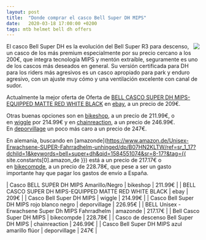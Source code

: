 ```yaml
---
layout: post
title:  "Donde comprar el casco Bell Super DH MIPS"
date:   2020-03-18 17:00:00 +0200
tags: mtb helmet bell dh offers
---
```


<a href='https://www.awin1.com/cread.php?awinmid=1857&awinaffid=364849&clickref=&p=https%3a%2f%2fwww.wiggle.es%2fcasco-bell-super-dh-mips%2f'><img style="float: right;" src="https://i.imgur.com/KwXLbGm.jpg"></a>

El casco Bell Super DH es la evolución del Bell Super R3 para descenso, un casco de los más premium especialmente por su precio cercano a los 200€, que integra tecnología MIPS y mentón extraíble, seguramente es uno de los cascos más deseados en general. Su versión certificada para DH para los riders más agresivos es un casco apropiado para park y enduro agresivo, con un ajuste muy cómo y una ventilación excelente con canal de sudor.

Actualmente la mejor oferta de Oferta de [BELL CASCO SUPER DH MIPS-EQUIPPED MATTE RED WHITE BLACK](https://rover.ebay.com/rover/1/1185-53479-19255-0/1?ff3=2&toolid=10041&campid=5337482544&customid=&lgeo=1&vectorid=229501&item=183026546963) en [ebay](https://rover.ebay.com/rover/1/1185-53479-19255-0/1?ff3=2&toolid=10041&campid=5337482544&customid=&lgeo=1&vectorid=229501&item=183026546963), a un precio de 209€.

Otras buenas opciones son en [bikeshop](https://www.bikeshop.es/casco-bell-super-dh-mips-amarillo-negro-2019/156116.html), a un precio de 211.99€, o en [wiggle](https://www.awin1.com/cread.php?awinmid=1857&awinaffid=364849&clickref=&p=https%3a%2f%2fwww.wiggle.es%2fcasco-bell-super-dh-mips%2f) por 214.99€ y en [chainreaction](https://www.awin1.com/cread.php?awinmid=10467&awinaffid=364849&clickref=&p=https%3a%2f%2fwww.chainreactioncycles.com%2fes%2fes%2fcasco-de-descenso-bell-super-dh-mips%2frp-prod167213), a un precio de 246.99€. En [deporvillage](https://www.deporvillave.com/casco-bell-super-dh-mips) un poco más caro a un precio de 247€.

En alemania, buscando en [amazonde](https://www.amazon.de/Unisex-Erwachsene-SUPER-Fahrradhelm-unhinged/dp/B07HN2KLTW/ref=sr_1_17?dchild=1&keywords=bell+super+dh&qid=1584551074&sr=8-17?&tag={{ site.constants[0].amazon_de }}) está a un precio de 217.17€ o en [bikecompde](https://www.bike-components.de/es/Bell/Casco-Super-DH-MIPS-p62716/), a un precio de 228.78€, que pese a ser un gasto importante hay que pagar los gastos de envío a España.

| Casco BELL SUPER DH MIPS Amarillo/Negro | bikeshop | 211.99€ |
| BELL CASCO SUPER DH MIPS-EQUIPPED MATTE RED WHITE BLACK | ebay | 209€ |
| Casco Bell Super DH MIPS | wiggle | 214.99€ |
| Casco Bell Super DH MIPS rojo blanco negro | deporvillage | 226.95€ |
| BELL Unisex -Erwachsene Super Dh MIPS Fahrradhelm | amazonde | 217.17€ |
| Bell Casco Super DH MIPS | bikecompde | 228.78€ |
| Casco de descenso Bell Super DH MIPS | chainreaction | 246.99€ |
| Casco Bell Super DH MIPS azul amarillo flúor | deporvillage | 247€ |

